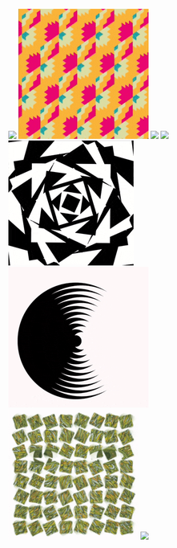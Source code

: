 ![](gifs/cubies1.gif)
![](gifs/cubies2.gif)
![](gifs/cubies3.gif)
![](gifs/worm.gif)
![](gifs/squares.gif)
![](gifs/hypno.gif)
![](gifs/lotus.gif)
![](gifs/waves.gif)
